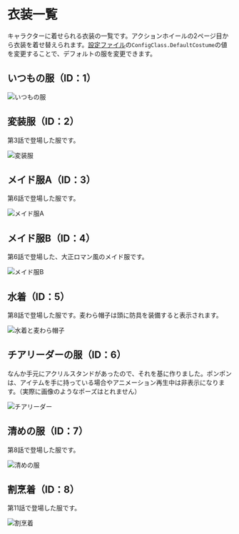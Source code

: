 # 衣装一覧
キャラクターに着せられる衣装の一覧です。アクションホイールの2ページ目から衣装を着せ替えられます。[設定ファイル](./scripts/config.lua)の``ConfigClass.DefaultCostume``の値を変更することで、デフォルトの服を変更できます。

## いつもの服（ID：1）
![いつもの服](README_images/通常の服.jpg)

## 変装服（ID：2）
第3話で登場した服です。

![変装服](README_images/変装服.jpg)

## メイド服A（ID：3）
第6話で登場した服です。

![メイド服A](README_images/メイド服A.jpg)

## メイド服B（ID：4）
第6話で登場した、大正ロマン風のメイド服です。

![メイド服B](README_images/メイド服B.jpg)

## 水着（ID：5）
第8話で登場した服です。麦わら帽子は頭に防具を装備すると表示されます。

![水着と麦わら帽子](README_images/水着.jpg)

## チアリーダーの服（ID：6）
なんか手元にアクリルスタンドがあったので、それを基に作りました。ポンポンは、アイテムを手に持っている場合やアニメーション再生中は非表示になります。（実際に画像のようなポーズはとれません）

![チアリーダー](README_images/チアリーダー.jpg)

## 清めの服（ID：7）
第8話で登場した服です。

![清めの服](README_images/清めの服.jpg)

## 割烹着（ID：8）
第11話で登場した服です。

![割烹着](README_images/割烹着.jpg)